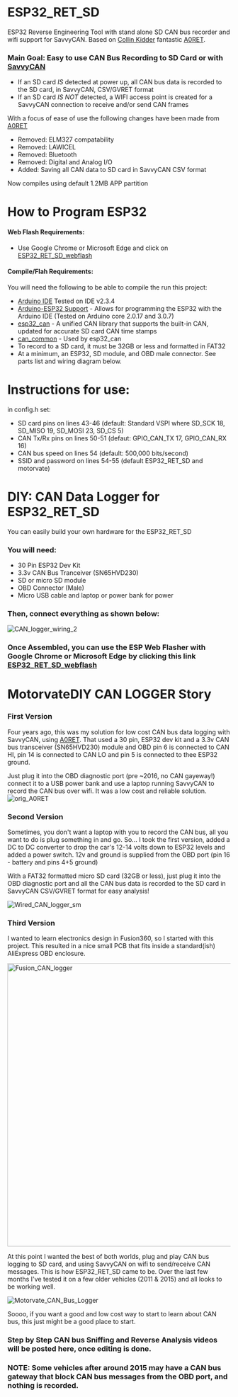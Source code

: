 ESP32_RET_SD
=======
ESP32 Reverse Engineering Tool with stand alone SD CAN bus recorder and wifi support for SavvyCAN.
 Based on [Collin Kidder](https://github.com/collin80) fantastic [A0RET](https://github.com/collin80/A0RET).

 ### Main Goal: Easy to use CAN Bus Recording to SD Card or with [SavvyCAN](https://github.com/collin80/SavvyCAN)
 - If an SD card  *IS*  detected at power up, all CAN bus data is recorded to the SD card, in SavvyCAN, CSV/GVRET format 
 - If an SD card  *IS NOT*  detected, a WIFI access point is created for a SavvyCAN connection to receive and/or send CAN frames


With a focus of ease of use the following changes have been made from [A0RET](https://github.com/collin80/A0RET)
 - Removed: ELM327 compatability
 - Removed: LAWICEL
 - Removed: Bluetooth
 - Removed: Digital and Analog I/O
 - Added: Saving all CAN data to SD card in SavvyCAN CSV format
 
 Now compiles using default 1.2MB APP partition 

How to Program ESP32
=======

#### Web Flash Requirements:
- Use Google Chrome or Microsoft Edge and click on [ESP32_RET_SD_webflash](https://motorvatediy.github.io/ESP32_RET_SD_WebFlash/flash.html)

#### Compile/Flah Requirements:
You will need the following to be able to compile the run this project:
- [Arduino IDE](https://www.arduino.cc/en/software) Tested on IDE v2.3.4
- [Arduino-ESP32 Support](https://docs.espressif.com/projects/arduino-esp32/en/latest/getting_started.html) - Allows for programming the ESP32 with the Arduino IDE (Tested on Arduino core 2.0.17 and 3.0.7)
- [esp32_can](https://github.com/MotorvateDIY/esp32_can) - A unified CAN library that supports the built-in CAN, updated for accurate SD card CAN time stamps
- [can_common](https://github.com/collin80/can_common) - Used by esp32_can
- To record to a SD card, it must be 32GB or less and formatted in FAT32
- At a minimum, an ESP32, SD module, and OBD male connector. See parts list and wiring diagram below.


Instructions for use:
=======
 in config.h set:
 - SD card pins on lines 43-46 (default: Standard VSPI where SD_SCK 18, SD_MISO 19, SD_MOSI 23, SD_CS 5)
 - CAN Tx/Rx pins on lines 50-51 (defaut: GPIO_CAN_TX 17, GPIO_CAN_RX 16)
 - CAN bus speed on lines 54 (default: 500,000 bits/second)
 - SSID and password on lines 54-55 (default ESP32_RET_SD and motorvate)

DIY: CAN Data Logger for ESP32_RET_SD 
=======
You can easily build your own hardware for the ESP32_RET_SD
### You will need:
- 30 Pin ESP32 Dev Kit
- 3.3v CAN Bus Tranceiver (SN65HVD230)
- SD or micro SD module
- OBD Connector (Male)
- Micro USB cable and laptop or power bank for power

### Then, connect everything as shown below: 

![CAN_logger_wiring_2](https://github.com/user-attachments/assets/4d57f81c-e4bc-42eb-9a5c-c3b9351b880e)

### Once Assembled, you can use the ESP Web Flasher with Google Chrome or Microsoft Edge by clicking this link [ESP32_RET_SD_webflash](https://motorvatediy.github.io/ESP32_RET_SD_WebFlash/flash.html)


MotorvateDIY CAN LOGGER Story
=======

### First Version
Four years ago, this was my solution for low cost CAN bus data logging with SavvyCAN, using [A0RET](https://github.com/collin80/A0RET). That used a 30 pin, ESP32 dev kit and a 3.3v CAN bus transceiver (SN65HVD230) module and OBD pin 6 is connected to CAN HI, pin 14 is connected to CAN LO and pin 5 is connected to thee ESP32 ground.

Just plug it into the OBD diagnostic port (pre ~2016, no CAN gayeway!) connect it to a USB power bank and use a laptop running SavvyCAN to record the CAN bus over wifi. It was a low cost and reliable solution.
![orig_A0RET](https://github.com/user-attachments/assets/4bcdec63-5843-4e18-8ced-a2629d984728)

### Second Version
Sometimes, you don't want a laptop with you to record the CAN bus, all you want to do is plug something in and go. So...
I took the first version, added a DC to DC converter to drop the car's 12-14 volts down to ESP32 levels and added a power switch. 12v and ground is supplied from the OBD port (pin 16 - battery and pins 4+5 ground)

With a FAT32 formatted micro SD card (32GB or less), just plug it into the OBD diagnostic port and all the CAN bus data is recorded to the SD card in SavvyCAN CSV/GVRET format for easy analysis!

![Wired_CAN_logger_sm](https://github.com/user-attachments/assets/4f83cc47-bd61-4f2f-8e70-38bee62f55de)

### Third Version
I wanted to learn electronics design in Fusion360, so I started with this project. This resulted in a nice small PCB that fits inside a standard(ish) AliExpress OBD enclosure.

<img width="640" alt="Fusion_CAN_logger" src="https://github.com/user-attachments/assets/2c7e9d5f-ff47-48da-b6c1-d362de58234f" />


At this point I wanted the best of both worlds, plug and play CAN bus logging to SD card, and using SavvyCAN on wifi to send/receive CAN messages. This is how ESP32_RET_SD came to be. Over the last few months I've tested it on a few older vehicles (2011 & 2015) and all looks to be working well.

![Motorvate_CAN_Bus_Logger](https://github.com/user-attachments/assets/c75c5205-55a6-466d-a38e-6ca1c673e5ef)

Soooo, if you want a good and low cost way to start to learn about CAN bus, this just might be a good place to start.

### Step by Step CAN bus Sniffing and Reverse Analysis videos will be posted here, once editing is done.


### NOTE: Some vehicles after around 2015 may have a CAN bus gateway that block CAN bus messages from the OBD port, and nothing is recorded.


